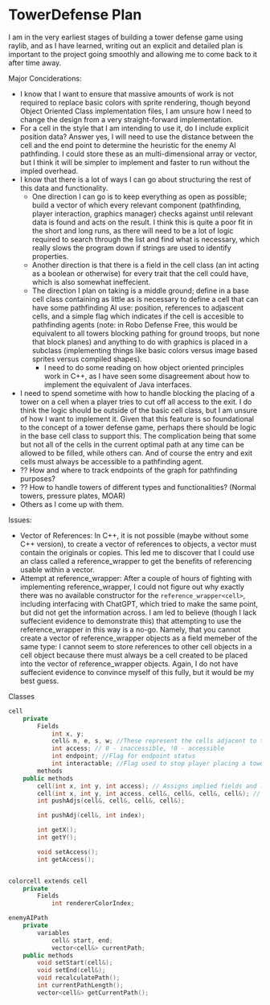 # TowerDefense Plan

I am in the very earliest stages of building a tower defense game using raylib, and as I have learned, writing out an explicit and detailed plan is important to the project going smoothly and allowing me to come back to it after time away.

Major Conciderations:

- I know that I want to ensure that massive amounts of work is not required to replace basic colors with sprite rendering, though beyond Object Oriented Class implementation files, I am unsure how I need to change the design from a very straight-forward implementation.
- For a cell in the style that I am intending to use it, do I include explicit position data? Answer yes, I will need to use the distance between the cell and the end point to determine the heuristic for the enemy AI pathfinding. I could store these as an multi-dimensional array or vector, but I think it will be simpler to implement and faster to run without the impled overhead.
- I know that there is a lot of ways I can go about structuring the rest of this data and functionality.
    - One direction I can go is to keep everything as open as possible; build a vector of which every relevant component (pathfinding, player interaction, graphics manager) checks against until relevant data is found and acts on the result. I think this is quite a poor fit in the short and long runs, as there will need to be a lot of logic required to search through the list and find what is necessary, which really slows the program down if strings are used to identify properties.
    - Another direction is that there is a field in the cell class (an int acting as a boolean or otherwise) for every trait that the cell could have, which is also somewhat ineffecient.
    - The direction I plan on taking is a middle ground; define in a base cell class containing as little as is necessary to define a cell that can have some pathfinding AI use: position, references to adjascent cells, and a simple flag which indicates if the cell is accesible to pathfinding agents (note: in Robo Defense Free, this would be equivalent to all towers blocking pathing for ground troops, but none that block planes) and anything to do with graphics is placed in a subclass (implementing things like basic colors versus image based sprites versus compiled shapes).
        - I need to do some reading on how object oriented principles work in C++, as I have seen some disagreement about how to implement the equivalent of Java interfaces.
- I need to spend sometime with how to handle blocking the placing of a tower on a cell when a player tries to cut off all access to the exit. I do think the logic should be outside of the basic cell class, but I am unsure of how I want to implement it. Given that this feature is so foundational to the concept of a tower defense game, perhaps there should be logic in the base cell class to support this. The complication being that some but not all of the cells in the current optimal path at any time can be allowed to be filled, while others can. And of course the entry and exit cells must always be accessible to a pathfinding agent. 
- ?? How and where to track endpoints of the graph for pathfinding purposes?
- ?? How to handle towers of different types and functionalities? (Normal towers, pressure plates, MOAR)
- Others as I come up with them.

Issues:
- Vector of References: In C++, it is not possible (maybe without some C++ version), to create a vector of references to objects, a vector must contain the originals or copies. This led me to discover that I could use an class called a reference_wrapper to get the benefits of referencing usable within a vector.
- Attempt at reference_wrapper: After a couple of hours of fighting with implementing reference_wrapper, I could not figure out why exactly there was no available constructor for the `reference_wrapper<cell>`, including interfacing with ChatGPT, which tried to make the same point, but did not get the information across. I am led to believe (though I lack suffecient evidence to demonstrate this) that attempting to use the reference_wrapper in this way is a no-go. Namely, that you cannot create a vector of reference_wrapper objects as a field memeber of the same type: I cannot seem to store references to other cell objects in a cell object because there must always be a cell created to be placed into the vector of reference_wrapper objects. Again, I do not have suffecient evidence to convince myself of this fully, but it would be my best guess.  

Classes
```c++
cell
    private
        Fields
            int x, y;
            cell& n, e, s, w; //These represent the cells adjacent to this cell in the directions (n)orth, east, south, and west.
            int access; // 0 - inaccessible, !0 - accessible
            int endpoint; //Flag for endpoint status
            int interactable; //Flag used to stop player placing a tower on this cell
        methods
    public methods
        cell(int x, int y, int access); // Assigns implied fields and leaves all adjascent cell references null
        cell(int x, int y, int access, cell&, cell&, cell&, cell&); // Assigns implied fields, cells are in the order north, east, south, and west
        int pushAdjs(cell&, cell&, cell&, cell&);

        int pushAdj(cell&, int index);

        int getX();
        int getY();

        void setAccess();
        int getAccess();


colorcell extends cell
    private
        Fields
            int rendererColorIndex;

enemyAIPath
    private
        variables
            cell& start, end;
            vector<cell&> currentPath;
    public methods
        void setStart(cell&);
        void setEnd(cell&);
        void recalculatePath();
        int currentPathLength();
        vector<cell&> getCurrentPath();
```